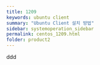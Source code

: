 ```yaml
---
title: 1209
keywords: ubuntu client
summary: "Ubuntu Client 설치 방법"
sidebar: systemoperation_sidebar
permalink: centos_1209.html
folder: product2
---
```



ddd
